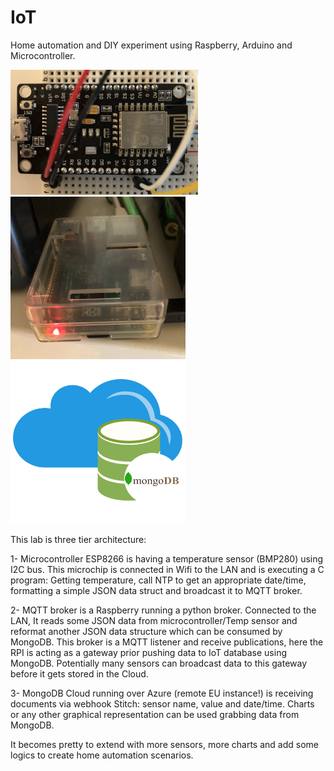 # IoT

Home automation and DIY experiment using Raspberry, Arduino and Microcontroller.

<img src="./esp8266.jpg" width="300" height="200"/>    <img src="./rpi.jpg" width="280" height="260"/>    <img src="./mongodb-logo.png" width="280" height="260"/>

This lab is three tier architecture:

  1- Microcontroller ESP8266 is having a temperature sensor (BMP280) using I2C bus. This microchip is connected in Wifi to the LAN and is executing a C program: Getting temperature, call NTP to get an appropriate date/time, formatting a simple JSON data struct and broadcast it to MQTT broker.

  2- MQTT broker is a Raspberry running a python broker. Connected to the LAN, It reads some JSON data from microcontroller/Temp sensor and reformat another JSON data structure which can be consumed by MongoDB. This broker is a MQTT listener and receive publications, here the RPI is acting as a gateway prior pushing data to IoT database using MongoDB. Potentially many sensors can broadcast data to this gateway before it gets stored in the Cloud.

  3- MongoDB Cloud running over Azure (remote EU instance!) is receiving documents via webhook Stitch: sensor name, value and date/time. Charts or any other graphical representation can be used grabbing data from MongoDB.

It becomes pretty to extend with more sensors, more charts and add some logics to create home automation scenarios.

